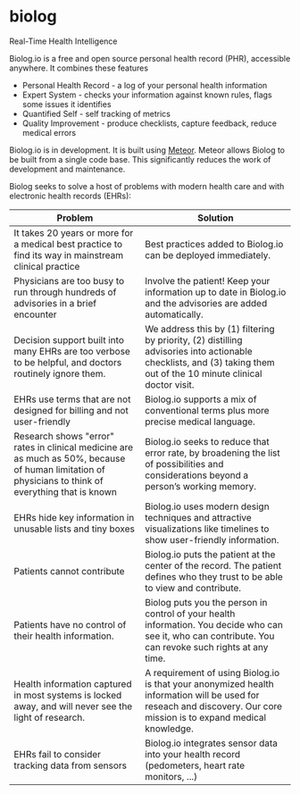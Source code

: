 biolog
========
Real-Time Health Intelligence

Biolog.io is a free and open source personal health record (PHR), accessible anywhere.
It combines these features
* Personal Health Record - a log of your personal health information
* Expert System - checks your information against known rules, flags some issues it identifies
* Quantified Self - self tracking of metrics
* Quality Improvement - produce checklists, capture feedback, reduce medical errors

Biolog.io is in development.
It is built using [Meteor](http://meteor.com).
Meteor allows Biolog to be built from a single code base.
This significantly reduces the work of development and maintenance.

Biolog seeks to solve a host of problems with modern health care and with electronic health records (EHRs):

| Problem | Solution |
| --- | --- |
| It takes 20 years or more for a medical best practice to find its way in mainstream clinical practice | Best practices added to Biolog.io can be deployed immediately. |
| Physicians are too busy to run through hundreds of advisories in a brief encounter | Involve the patient!  Keep your information up to date in Biolog.io and the advisories are added automatically. |
| Decision support built into many EHRs are too verbose to be helpful, and doctors routinely ignore them. | We address this by (1) filtering by priority, (2) distilling advisories into actionable checklists, and (3) taking them out of the 10 minute clinical doctor visit. |
| EHRs use terms that are not designed for billing and not user-friendly | Biolog.io supports a mix of conventional terms plus more precise medical language. |
| Research shows "error" rates in clinical medicine are as much as 50%, because of human limitation of physicians to think of everything that is known | Biolog.io seeks to reduce that error rate, by broadening the list of possibilities and considerations beyond a person’s working memory. |
| EHRs hide key information in unusable lists and tiny boxes | Biolog.io uses modern design techniques and attractive visualizations like timelines to show user-friendly information. |
| Patients cannot contribute | Biolog.io puts the patient at the center of the record.  The patient defines who they trust to be able to view and contribute. |
| Patients have no control of their health information. | Biolog puts you the person in control of your health information.  You decide who can see it, who can contribute.  You can revoke such rights at any time.  |
| Health information captured in most systems is locked away, and will never see the light of research. | A requirement of using Biolog.io is that your anonymized health information will be used for reseach and discovery.  Our core mission is to expand medical knowledge. |
| EHRs fail to consider tracking data from sensors | Biolog.io integrates sensor data into your health record (pedometers, heart rate monitors, ...) |
